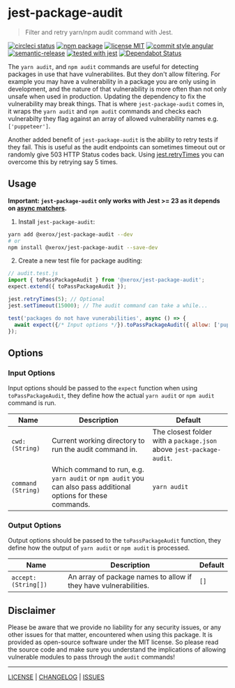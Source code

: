 # jest-package-audit

> Filter and retry yarn/npm audit command with Jest.

[![circleci status][circleci-badge]][circleci-link]
[![npm package][npm-badge]][npm-link]
[![license MIT][license-badge]][license]
[![commit style angular][commit-style-badge]][commit-style-link]
[![semantic-release][semantic-release-badge]][semantic-release-link]
[![tested with jest][jest-badge]][jest-link]
[![Dependabot Status][dependabot-badge]][dependabot-link]

The `yarn audit`, and `npm audit` commands are useful for detecting packages in use that have vulnerabilites. But they don't allow filtering. For example you may have a vulnerability in a package you are only using in development, and the nature of that vulnerability is more often than not only unsafe when used in production. Updating the dependency to fix the vulnerability may break things. That is where `jest-package-audit` comes in, it wraps the `yarn audit` and `npm audit` commands and checks each vulnerabilty they flag against an array of allowed vulnerability names e.g. `['puppeteer']`.

Another added benefit of `jest-package-audit` is the ability to retry tests if they fail. This is useful as the audit endpoints can sometimes timeout out or randomly give 503 HTTP Status codes back. Using [jest.retryTimes][jest-retry-times] you can overcome this by retrying say 5 times.

## Usage
__Important: `jest-package-audit` only works with Jest >= 23 as it depends on [async matchers][async-matchers].__
1. Install `jest-package-audit`:
```bash
yarn add @xerox/jest-package-audit --dev
# or
npm install @xerox/jest-package-audit --save-dev
```
2. Create a new test file for package auditing:
```javascript
// audit.test.js
import { toPassPackageAudit } from '@xerox/jest-package-audit';
expect.extend({ toPassPackageAudit });

jest.retryTimes(5); // Optional
jest.setTimeout(15000); // The audit command can take a while...

test('packages do not have vunerabilities', async () => {
  await expect({/* Input options */}).toPassPackageAudit({ allow: ['puppeteer'] /* Output options */ });
});
```

## Options
### Input Options
Input options should be passed to the `expect` function when using `toPassPackageAudit`, they define how the actual `yarn audit` or `npm audit` command is run.

Name | Description | Default
--- | --- | ---
`cwd: (String)` | Current working directory to run the audit command in. | The closest folder with a `package.json` above `jest-package-audit`.
`command (String)` | Which command to run, e.g. `yarn audit` or `npm audit` you can also pass additional options for these commands. | `yarn audit`

### Output Options
Output options should be passed to the `toPassPackageAudit` function, they define how the output of `yarn audit` or `npm audit` is processed.

Name | Description | Default
--- | --- | ---
`accept: (String[])` | An array of package names to allow if they have vulnerabilities. | `[]`

## Disclaimer
Please be aware that we provide no liability for any security issues, or any other issues for that matter, encountered when using this package. It is provided as open-source software under the MIT license. So please read the source code and make sure you understand the implications of allowing vulnerable modules to pass through the `audit` commands!

---

[LICENSE][license] | [CHANGELOG][changelog] | [ISSUES][issues]

[license]: ./LICENSE
[changelog]: ./CHANGELOG.md
[issues]: https://github.com/xeroxinteractive/jest-package-audit/issues

[circleci-badge]: https://flat.badgen.net/circleci/github/xeroxinteractive/jest-package-audit/master
[circleci-link]: https://circleci.com/gh/xeroxinteractive/jest-package-audit/tree/master

[npm-badge]: https://flat.badgen.net/npm/v/@xerox/jest-package-audit?color=cyan
[npm-link]: https://www.npmjs.com/package/@xerox/jest-package-audit

[license-badge]: https://flat.badgen.net/npm/license/@xerox/jest-package-audit

[commit-style-badge]: https://flat.badgen.net/badge/commit%20style/angular/purple
[commit-style-link]: https://github.com/angular/angular.js/blob/master/DEVELOPERS.md#-git-commit-guidelines

[semantic-release-badge]: https://flat.badgen.net/badge/%20%20%F0%9F%93%A6%F0%9F%9A%80/semantic%20release/e10079
[semantic-release-link]: https://github.com/semantic-release/semantic-release

[dependabot-badge]: https://flat.badgen.net/dependabot/xeroxinteractive/jest-package-audit?icon=dependabot
[dependabot-link]: https://dependabot.com

[jest-badge]: https://flat.badgen.net/badge/tested%20with/jest/99424f
[jest-link]: https://github.com/facebook/jest

[async-matchers]: https://jestjs.io/blog/2018/05/29/jest-23-blazing-fast-delightful-testing.html#custom-asynchronous-matchers
[jest-retry-times]: https://github.com/facebook/jest/blob/f45d1c939cbf55a71dbfdfc316d2be62b590197f/docs/JestObjectAPI.md#jestretrytimes
